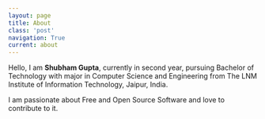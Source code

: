 ```yaml
---
layout: page
title: About
class: 'post'
navigation: True
current: about
---
```


Hello, I am **Shubham Gupta**, currently in second year, pursuing Bachelor of Technology with major in Computer Science and Engineering from The LNM Institute of Information Technology, Jaipur, India.

I am passionate about Free and Open Source Software and love to contribute to it.
